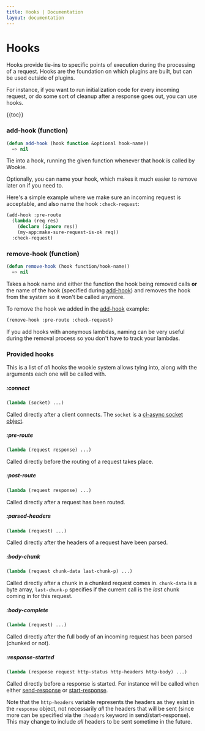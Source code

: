 ```yaml
---
title: Hooks | Documentation
layout: documentation
---
```


Hooks
=====
Hooks provide tie-ins to specific points of execution during the processing of
a request. Hooks are the foundation on which plugins are built, but can be used
outside of plugins.

For instance, if you want to run initialization code for every incoming request,
or do some sort of cleanup after a response goes out, you can use hooks.

{{toc}}

### add-hook (function)
```lisp
(defun add-hook (hook function &optional hook-name))
  => nil
```
Tie into a hook, running the given function whenever that hook is called by
Wookie.

Optionally, you can name your hook, which makes it much easier to remove later
on if you need to.

Here's a simple example where we make sure an incoming request is acceptable,
and also name the hook `:check-request`:
```lisp
(add-hook :pre-route
  (lambda (req res)
    (declare (ignore res))
    (my-app:make-sure-request-is-ok req))
  :check-request)
```

### remove-hook (function)
```lisp
(defun remove-hook (hook function/hook-name))
  => nil
```
Takes a hook name and either the function the hook being removed calls **or**
the name of the hook (specified during [add-hook](#add-hook)) and removes the
hook from the system so it won't be called anymore.

To remove the hook we added in the [add-hook](#add-hook) example:
```lisp
(remove-hook :pre-route :check-request)
```

If you add hooks with anonymous lambdas, naming can be very useful during the
removal process so you don't have to track your lambdas.

### Provided hooks
This is a list of *all* hooks the wookie system allows tying into, along with
the arguments each one will be called with.

##### :connect
```lisp
(lambda (socket) ...)
```
Called directly after a client connects. The `socket` is a [cl-async socket
object](http://orthecreedence.github.com/cl-async/tcp#socket).

##### :pre-route
```lisp
(lambda (request response) ...)
```
Called directly before the routing of a request takes place.

##### :post-route
```lisp
(lambda (request response) ...)
```
Called directly after a request has been routed.

##### :parsed-headers
```lisp
(lambda (request) ...)
```
Called directly after the headers of a request have been parsed.

##### :body-chunk
```lisp
(lambda (request chunk-data last-chunk-p) ...)
```
Called directly after a chunk in a chunked request comes in. `chunk-data` is a
byte array, `last-chunk-p` specifies if the current call is the *last* chunk
coming in for this request.

##### :body-complete
```lisp
(lambda (request) ...)
```
Called directly after the full body of an incoming request has been parsed
(chunked or not).

##### :response-started
```lisp
(lambda (response request http-status http-headers http-body) ...)
```
Called directly before a response is started. For instance will be called when
either [send-response](/docs/request-handling#send-response) or
[start-response](/docs/request-handling#start-response).

Note that the `http-headers` variable represents the headers as they exist in
the `response` object, not necessarily *all* the headers that will be sent
(since more can be specified via the `:headers` keyword in send/start-response).
This may change to include *all* headers to be sent sometime in the future.
